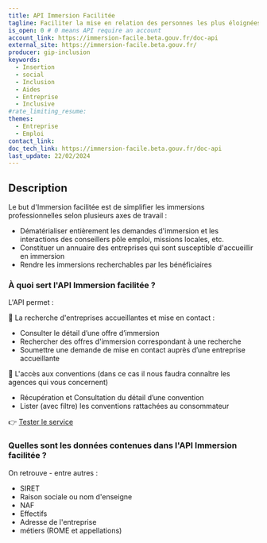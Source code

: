 ```yaml
---
title: API Immersion Facilitée
tagline: Faciliter la mise en relation des personnes les plus éloignées de l'emploi avec les employeurs solidaires (SIAE, GEIQ, EA et EATT) et les accompagnants (orienteurs et prescripteurs habilités).
is_open: 0 # 0 means API require an account
account_link: https://immersion-facile.beta.gouv.fr/doc-api
external_site: https://immersion-facile.beta.gouv.fr/
producer: gip-inclusion
keywords:
  - Insertion
  - social
  - Inclusion
  - Aides
  - Entreprise
  - Inclusive
#rate_limiting_resume: 
themes:
  - Entreprise
  - Emploi
contact_link: 
doc_tech_link: https://immersion-facile.beta.gouv.fr/doc-api
last_update: 22/02/2024
---
```


## Description

Le but d'Immersion facilitée est de simplifier les immersions professionnelles selon plusieurs axes de travail :

- Dématérialiser entièrement les demandes d'immersion et les interactions des conseillers pôle emploi, missions locales, etc.
- Constituer un annuaire des entreprises qui sont susceptible d'accueillir en immersion
- Rendre les immersions recherchables par les bénéficiaires

  
### À quoi sert l'API Immersion facilitée ?


L'API permet :

🔎 La recherche d'entreprises accueillantes et mise en contact :

- Consulter le détail d’une offre d’immersion
- Rechercher des offres d'immersion correspondant à une recherche
- Soumettre une demande de mise en contact auprès d’une entreprise accueillante
  

🔎 L'accès aux conventions (dans ce cas il nous faudra connaître les agences qui vous concernent)

- Récupération et Consultation du détail d’une convention
- Lister (avec filtre) les conventions rattachées au consommateur
  
  
👉 [Tester le service](https://immersion-facile.beta.gouv.fr/)


### Quelles sont les données contenues dans l'API Immersion facilitée ?

On retrouve - entre autres :
- SIRET
- Raison sociale ou nom d'enseigne
- NAF
- Effectifs
- Adresse de l'entreprise
- métiers (ROME et  appellations)
